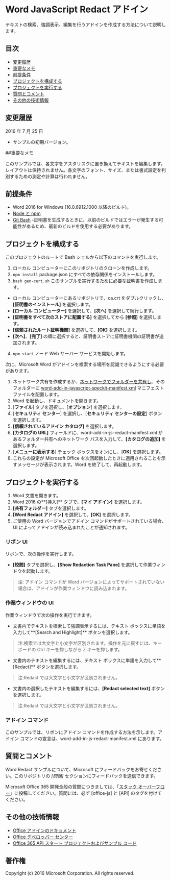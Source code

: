 # Word JavaScript Redact アドイン

テキストの検索、強調表示、編集を行うアドインを作成する方法について説明します。    

## 目次
* [変更履歴](#変更履歴)
* [重要なメモ](#重要なメモ)
* [前提条件](#重要なメモ)
* [プロジェクトを構成する](#プロジェクトを構成する)
* [プロジェクトを実行する](#プロジェクトを実行する)
* [質問とコメント](#質問とコメント)
* [その他の技術情報](#その他の技術情報)

## 変更履歴

2016 年 7 月 25 日
* サンプルの初期バージョン。

##重要なメモ

このサンプルでは、各文字をアスタリスクに置き換えてテキストを編集します。レイアウトは保持されません。各文字のフォント、サイズ、または書式設定を判別するための測定や計算は行われません。

## 前提条件

* Word 2016 for Windows (16.0.6912.1000 以降のビルド)。
* [Node と npm](https://nodejs.org/en/)
* [Git Bash](https://git-scm.com/downloads) -証明書を生成するときに、以前のビルドではエラーが発生する可能性があるため、最新のビルドを使用する必要があります。

## プロジェクトを構成する

このプロジェクトのルートで Bash シェルから以下のコマンドを実行します。

1. ローカル コンピューターにこのリポジトリのクローンを作成します。
2. ```npm install``` package.json にすべての依存関係をインストールします。
3. ```bash gen-cert.sh``` このサンプルを実行するために必要な証明書を作成します。 
* ローカル コンピューターにあるリポジトリで、ca.crt をダブルクリックし、**[証明書のインストール]** を選択します。 
* **[ローカル コンピューター]** を選択して、**[次へ]** を選択して続行します。 
* **[証明書をすべて次のストアに配置する]** を選択してから **[参照]** を選択します。  
* **[信頼されたルート証明機関]** を選択して、**[OK]** を選択します。 
* **[次へ]**、**[完了]** の順に選択すると、証明書ストアに証明書機関の証明書が追加されます。
4. ```npm start``` ノード Web サーバー サービスを開始します。

次に、Microsoft Word がアドインを検索する場所を認識できるようにする必要があります。

1. ネットワーク共有を作成するか、[ネットワークでフォルダーを共有し](https://technet.microsoft.com/ja-jp/library/cc770880.aspx)、そのフォルダーに [word-add-in-javascript-speckit-manifest.xml](word-add-in-javascript-speckit-manifest.xml) マニフェスト ファイルを配置します。
3. Word を起動し、ドキュメントを開きます。
4. [**ファイル**] タブを選択し、[**オプション**] を選択します。
5. [**セキュリティ センター**] を選択し、[**セキュリティ センターの設定**] ボタンを選択します。
6. **[信頼されているアドイン カタログ]** を選択します。
7. **[カタログの URL]** フィールドに、word-add-in-js-redact-manifest.xml があるフォルダー共有へのネットワーク パスを入力して、**[カタログの追加]** を選択します。
8. [**メニューに表示する**] チェック ボックスをオンにし、[**OK**] を選択します。
9. これらの設定が Microsoft Office を次回起動したときに適用されることを示すメッセージが表示されます。Word を終了して、再起動します。

## プロジェクトを実行する

1. Word 文書を開きます。
2. Word 2016 の**[挿入]** タブで、**[マイ アドイン]** を選択します。
3. **[共有フォルダー]** タブを選択します。
4. **[Word Redact アドイン]** を選択して、**[OK]** を選択します。
5. ご使用の Word バージョンでアドイン コマンドがサポートされている場合、UI によってアドインが読み込まれたことが通知されます。

### リボン UI

リボンで、次の操作を実行します。
* **[校閲]** タブを選択し、**[Show Redaction Task Pane]** を選択して作業ウィンドウを起動します。

 > 注: アドイン コマンドが Word バージョンによってサポートされていない場合は、アドインが作業ウィンドウに読み込まれます。

### 作業ウィンドウの UI

作業ウィンドウで次の操作を実行できます。
* 文書内でテキストを検索して強調表示するには、テキスト ボックスに単語を入力して**[Search and Highlight]** ボタンを選択します。
  
> 注:検索では大文字と小文字が区別されます。操作を元に戻すには、キーボードの Ctrl キーを押しながら Z キーを押します。

* 文書内のテキストを編集するには、テキスト ボックスに単語を入力して**[Redact]** ボタンを選択します。
  
> 注:Redact では大文字と小文字が区別されません。   

* 文書内の選択したテキストを編集するには、**[Redact selected text]** ボタンを選択します。
  
> 注:Redact では大文字と小文字が区別されません。       
  
### アドイン コマンド

このサンプルでは、リボンにアドイン コマンドを作成する方法を示します。アドイン コマンドの宣言は、word-add-in-js-redact-manifest.xml にあります。 

## 質問とコメント

Word Redact サンプルについて、Microsoft にフィードバックをお寄せください。このリポジトリの *[問題]* セクションにフィードバックを送信できます。

Microsoft Office 365 開発全般の質問につきましては、「[スタック オーバーフロー](http://stackoverflow.com/questions/tagged/office-js+API)」に投稿してください。質問には、必ず [office-js] と [API] のタグを付けてください。

## その他の技術情報

* [Office アドインのドキュメント](https://msdn.microsoft.com/ja-jp/library/office/jj220060.aspx)
* [Office デベロッパー センター](http://dev.office.com/)
* [Office 365 API スタート プロジェクトおよびサンプル コード](http://msdn.microsoft.com/en-us/office/office365/howto/starter-projects-and-code-samples)

## 著作権
Copyright (c) 2016 Microsoft Corporation. All rights reserved.


